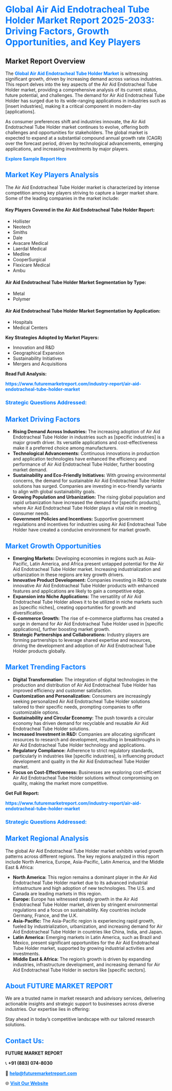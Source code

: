 <h1 style="color: #007BFF;">Global Air Aid Endotracheal Tube Holder Market Report 2025-2033: Driving Factors, Growth Opportunities, and Key Players</h1>

<section id="overview">
<h2>Market Report Overview</h2>
<p>The <a href="https://www.futuremarketreport.com/industry-report/air-aid-endotracheal-tube-holder-market" style="color: #007BFF; text-decoration: none;"><strong>Global Air Aid Endotracheal Tube Holder Market</strong></a> is witnessing significant growth, driven by increasing demand across various industries. This report delves into the key aspects of the Air Aid Endotracheal Tube Holder market, providing a comprehensive analysis of its current status, future potential, and challenges. The demand for Air Aid Endotracheal Tube Holder has surged due to its wide-ranging applications in industries such as [insert industries], making it a critical component in modern-day [applications].</p>
<p>As consumer preferences shift and industries innovate, the Air Aid Endotracheal Tube Holder market continues to evolve, offering both challenges and opportunities for stakeholders. The global market is expected to expand at a substantial compound annual growth rate (CAGR) over the forecast period, driven by technological advancements, emerging applications, and increasing investments by major players.</p>
</section>

<section id="overview">
<p><a href="https://www.futuremarketreport.com/request-sample/reportId=103286" style="color: #007BFF; text-decoration: none;"><strong>Explore Sample Report Here</strong></a></p>
</section>

<section id="key-players">
<h2 style="color: #007BFF;">Market Key Players Analysis</h2>
<p>The Air Aid Endotracheal Tube Holder market is characterized by intense competition among key players striving to capture a larger market share. Some of the leading companies in the market include:</p>
<h4>Key Players Covered in the Air Aid Endotracheal Tube Holder Report:</h4>
<ul><li>Hollister</li><li>Neotech</li><li>Smiths</li><li>Dale</li><li>Avacare Medical</li><li>Laerdal Medical</li><li>Medline</li><li>CooperSurgical</li><li>Flexicare Medical</li><li>Ambu</li></ul>
<h4>Air Aid Endotracheal Tube Holder Market Segmentation by Type:</h4>
<ul><li>Metal</li><li>Polymer</li></ul>

<h4>Air Aid Endotracheal Tube Holder Market Segmentation by Application:</h4>
<ul><li>Hospitals</li><li>Medical Centers</li></ul>
<p><strong>Key Strategies Adopted by Market Players:</strong></p>
<ul>
<li>Innovation and R&D</li>
<li>Geographical Expansion</li>
<li>Sustainability Initiatives</li>
<li>Mergers and Acquisitions</li>
</ul>
</section>

<section>
<p><strong>Read Full Analysis: </strong></p><a href="https://www.futuremarketreport.com/industry-report/air-aid-endotracheal-tube-holder-market" style="color: #007BFF; text-decoration: none;"><strong>https://www.futuremarketreport.com/industry-report/air-aid-endotracheal-tube-holder-market</strong></a>
<h3 style="color: #007BFF;">Strategic Questions Addressed:</h3>
</section>

<section id="driving-factors">
<h2 style="color: #007BFF;">Market Driving Factors</h2>
<ul>
<li><strong>Rising Demand Across Industries:</strong> The increasing adoption of Air Aid Endotracheal Tube Holder in industries such as [specific industries] is a major growth driver. Its versatile applications and cost-effectiveness make it a preferred choice among manufacturers.</li>
<li><strong>Technological Advancements:</strong> Continuous innovations in production and application technologies have enhanced the efficiency and performance of Air Aid Endotracheal Tube Holder, further boosting market demand.</li>
<li><strong>Sustainability and Eco-Friendly Initiatives:</strong> With growing environmental concerns, the demand for sustainable Air Aid Endotracheal Tube Holder solutions has surged. Companies are investing in eco-friendly variants to align with global sustainability goals.</li>
<li><strong>Growing Population and Urbanization:</strong> The rising global population and rapid urbanization have increased the demand for [specific products], where Air Aid Endotracheal Tube Holder plays a vital role in meeting consumer needs.</li>
<li><strong>Government Policies and Incentives:</strong> Supportive government regulations and incentives for industries using Air Aid Endotracheal Tube Holder have created a conducive environment for market growth.</li>
</ul>
</section>

<section id="growth-opportunities">
<h2 style="color: #007BFF;">Market Growth Opportunities</h2>
<ul>
<li><strong>Emerging Markets:</strong> Developing economies in regions such as Asia-Pacific, Latin America, and Africa present untapped potential for the Air Aid Endotracheal Tube Holder market. Increasing industrialization and urbanization in these regions are key growth drivers.</li>
<li><strong>Innovative Product Development:</strong> Companies investing in R&D to create innovative Air Aid Endotracheal Tube Holder products with enhanced features and applications are likely to gain a competitive edge.</li>
<li><strong>Expansion into Niche Applications:</strong> The versatility of Air Aid Endotracheal Tube Holder allows it to be utilized in niche markets such as [specific niches], creating opportunities for growth and diversification.</li>
<li><strong>E-commerce Growth:</strong> The rise of e-commerce platforms has created a surge in demand for Air Aid Endotracheal Tube Holder used in [specific applications], further boosting market growth.</li>
<li><strong>Strategic Partnerships and Collaborations:</strong> Industry players are forming partnerships to leverage shared expertise and resources, driving the development and adoption of Air Aid Endotracheal Tube Holder products globally.</li>
</ul>
</section>

<section id="trending-factors">
<h2 style="color: #007BFF;">Market Trending Factors</h2>
<ul>
<li><strong>Digital Transformation:</strong> The integration of digital technologies in the production and distribution of Air Aid Endotracheal Tube Holder has improved efficiency and customer satisfaction.</li>
<li><strong>Customization and Personalization:</strong> Consumers are increasingly seeking personalized Air Aid Endotracheal Tube Holder solutions tailored to their specific needs, prompting companies to offer customizable options.</li>
<li><strong>Sustainability and Circular Economy:</strong> The push towards a circular economy has driven demand for recyclable and reusable Air Aid Endotracheal Tube Holder solutions.</li>
<li><strong>Increased Investment in R&D:</strong> Companies are allocating significant resources to research and development, resulting in breakthroughs in Air Aid Endotracheal Tube Holder technology and applications.</li>
<li><strong>Regulatory Compliance:</strong> Adherence to strict regulatory standards, particularly in industries like [specific industries], is influencing product development and quality in the Air Aid Endotracheal Tube Holder market.</li>
<li><strong>Focus on Cost-Effectiveness:</strong> Businesses are exploring cost-efficient Air Aid Endotracheal Tube Holder solutions without compromising on quality, making the market more competitive.</li>
</ul>
</section>

<section>
<p><strong>Get Full Report: </strong></p><a href="https://www.futuremarketreport.com/industry-report/air-aid-endotracheal-tube-holder-market" style="color: #007BFF; text-decoration: none;"><strong>https://www.futuremarketreport.com/industry-report/air-aid-endotracheal-tube-holder-market</strong></a>
<h3 style="color: #007BFF;">Strategic Questions Addressed:</h3>
</section>


<section id="regional-analysis">
<h2 style="color: #007BFF;">Market Regional Analysis</h2>
<p>The global Air Aid Endotracheal Tube Holder market exhibits varied growth patterns across different regions. The key regions analyzed in this report include North America, Europe, Asia-Pacific, Latin America, and the Middle East & Africa:</p>
<ul>
<li><strong>North America:</strong> This region remains a dominant player in the Air Aid Endotracheal Tube Holder market due to its advanced industrial infrastructure and high adoption of new technologies. The U.S. and Canada are leading markets in this region.</li>
<li><strong>Europe:</strong> Europe has witnessed steady growth in the Air Aid Endotracheal Tube Holder market, driven by stringent environmental regulations and a focus on sustainability. Key countries include Germany, France, and the U.K.</li>
<li><strong>Asia-Pacific:</strong> The Asia-Pacific region is experiencing rapid growth, fueled by industrialization, urbanization, and increasing demand for Air Aid Endotracheal Tube Holder in countries like China, India, and Japan.</li>
<li><strong>Latin America:</strong> Emerging markets in Latin America, such as Brazil and Mexico, present significant opportunities for the Air Aid Endotracheal Tube Holder market, supported by growing industrial activities and investments.</li>
<li><strong>Middle East & Africa:</strong> The region’s growth is driven by expanding industries, infrastructure development, and increasing demand for Air Aid Endotracheal Tube Holder in sectors like [specific sectors].</li>
</ul>
</section>

<footer>
<h2 style="color: #007BFF;">About FUTURE MARKET REPORT</h2>
<p>We are a trusted name in market research and advisory services, delivering actionable insights and strategic support to businesses across diverse industries. Our expertise lies in offering:</p>

<p>Stay ahead in today’s competitive landscape with our tailored research solutions.</p>

<h2 style="color: #007BFF;">Contact Us:</h2>
<p><strong>FUTURE MARKET REPORT</strong></p>
<p>📞 <strong>+91 (883) 074-8030</strong></p>
<p>📧 <strong><a href="mailto:help@futuremarketreport.com" style="color: #007BFF;">help@futuremarketreport.com</a></strong></p>
<p>🌐 <strong><a href="https://www.futuremarketreport.com/" style="color: #007BFF;">Visit Our Website</a></strong></p>
</footer>